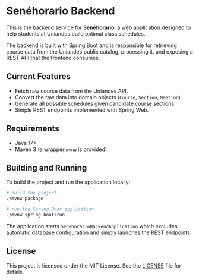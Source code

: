 # Senéhorario Backend

This is the backend service for **Senéhorario**, a web application designed to help students at Uniandes build optimal class schedules.

The backend is built with Spring Boot and is responsible for retrieving course data from the Uniandes public catalog, processing it, and exposing a REST API that the frontend consumes.

## Current Features

- Fetch raw course data from the Uniandes API.
- Convert the raw data into domain objects (`Course`, `Section`, `Meeting`).
- Generate all possible schedules given candidate course sections.
- Simple REST endpoints implemented with Spring Web.

## Requirements

- Java 17+
- Maven 3 (a wrapper `mvnw` is provided)

## Building and Running

To build the project and run the application locally:

```bash
# build the project
./mvnw package

# run the Spring Boot application
./mvnw spring-boot:run
```

The application starts `SenehorarioBackendApplication` which excludes automatic database configuration and simply launches the REST endpoints.

## License

This project is licensed under the MIT License. See the [LICENSE](LICENSE) file for details.
